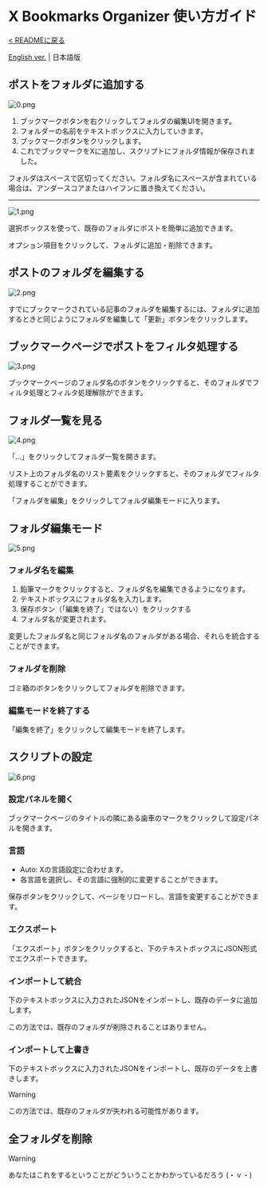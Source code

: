 # X Bookmarks Organizer 使い方ガイド

[< READMEに戻る](./README-ja.md)

[English ver.](./usage.md) | 日本語版

## ポストをフォルダに追加する

![0.png](./usage-imgs/ja/0.png)

1. ブックマークボタンを右クリックしてフォルダの編集UIを開きます。
2. フォルダーの名前をテキストボックスに入力していきます。
3. ブックマークボタンをクリックします。
4. これでブックマークをXに追加し、スクリプトにフォルダ情報が保存されました。

フォルダはスペースで区切ってください。フォルダ名にスペースが含まれている場合は、アンダースコアまたはハイフンに置き換えてください。

---

![1.png](./usage-imgs/ja/1.png)

選択ボックスを使って、既存のフォルダにポストを簡単に追加できます。

オプション項目をクリックして、フォルダに追加・削除できます。

## ポストのフォルダを編集する

![2.png](./usage-imgs/ja/2.png)

すでにブックマークされている記事のフォルダを編集するには、フォルダに追加するときと同じようにフォルダを編集して「更新」ボタンをクリックします。

## ブックマークページでポストをフィルタ処理する

![3.png](./usage-imgs/ja/3.png)

ブックマークページのフォルダ名のボタンをクリックすると、そのフォルダでフィルタ処理とフィルタ処理解除ができます。

## フォルダ一覧を見る

![4.png](./usage-imgs/ja/4.png)

「...」をクリックしてフォルダ一覧を開きます。

リスト上のフォルダ名のリスト要素をクリックすると、そのフォルダでフィルタ処理することができます。

「フォルダを編集」をクリックしてフォルダ編集モードに入ります。

## フォルダ編集モード

![5.png](./usage-imgs/ja/5.png)

### フォルダ名を編集

1. 鉛筆マークをクリックすると、フォルダ名を編集できるようになります。
2. テキストボックスにフォルダ名を入力します。
3. 保存ボタン（「編集を終了」ではない）をクリックする
4. フォルダ名が変更されます。

変更したフォルダ名と同じフォルダ名のフォルダがある場合、それらを統合することができます。

### フォルダを削除

ゴミ箱のボタンをクリックしてフォルダを削除できます。

### 編集モードを終了する

「編集を終了」をクリックして編集モードを終了します。

## スクリプトの設定

![6.png](./usage-imgs/ja/6.png)

### 設定パネルを開く

ブックマークページのタイトルの隣にある歯車のマークをクリックして設定パネルを開きます。

### 言語

- Auto: Xの言語設定に合わせます。
- 各言語を選択し、その言語に強制的に変更することができます。

保存ボタンをクリックして、ページをリロードし、言語を変更することができます。

### エクスポート

「エクスポート」ボタンをクリックすると、下のテキストボックスにJSON形式でエクスポートできます。

### インポートして統合

下のテキストボックスに入力されたJSONをインポートし、既存のデータに追加します。

この方法では、既存のフォルダが削除されることはありません。

### インポートして上書き

下のテキストボックスに入力されたJSONをインポートし、既存のデータを上書きします。

> [!WARNING]  
> この方法では、既存のフォルダが失われる可能性があります。

## 全フォルダを削除

> [!WARNING]  
> あなたはこれをするということがどういうことかわかっているだろう (・ｖ・)
